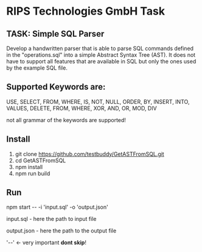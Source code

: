 # RIPS Technologies GmbH Task

## TASK: Simple SQL Parser

Develop a handwritten parser that is able to parse SQL commands defined in the "operations.sql" into a simple Abstract Syntax Tree (AST). It does not have to support all features that are available in SQL but only the ones used by the example SQL file.

## Supported Keywords are:
USE, SELECT, FROM, WHERE, IS, NOT, NULL, ORDER, BY, INSERT, INTO, VALUES, DELETE, FROM, WHERE, XOR, AND, OR, MOD, DIV

not all grammar of the keywords are supported!

## Install

1. git clone https://github.com/testbuddy/GetASTFromSQL.git
2. cd GetASTFromSQL
3. npm install
4. npm run build

## Run

npm start -- -i 'input.sql' -o 'output.json'

input.sql - here the path to input file

output.json - here the path to the output file

'--' <- very important **dont skip**!
